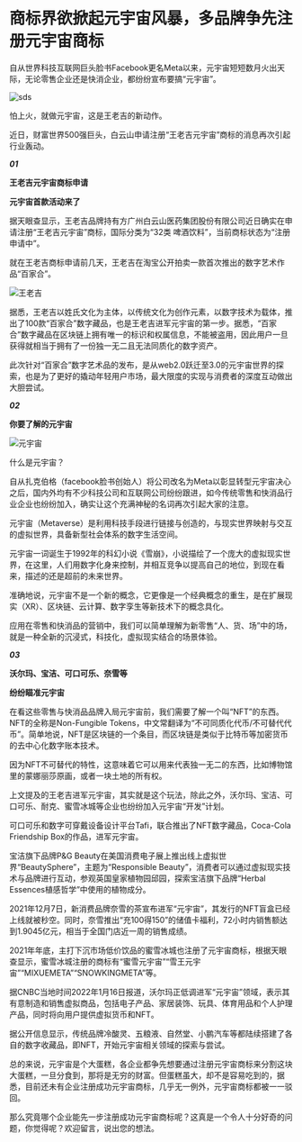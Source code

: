 # 商标界欲掀起元宇宙风暴，多品牌争先注册元宇宙商标

自从世界科技互联网巨头脸书Facebook更名Meta以来，元宇宙短短数月火出天际，无论零售企业还是快消企业，都纷纷宣布要搞“元宇宙”。

![sds](C:\Users\admin\Desktop\微信截图_20220624171822.jpg)



怕上火，就做元宇宙，这是王老吉的新动作。

近日，财富世界500强巨头，白云山申请注册“王老吉元宇宙”商标的消息再次引起行业轰动。

***01***

**王老吉元宇宙商标申请**

**元宇宙首款活动来了**

据天眼查显示，王老吉品牌持有方广州白云山医药集团股份有限公司近日确实在申请注册“王老吉元宇宙”商标，国际分类为“32类 啤酒饮料”，当前商标状态为“注册申请中”。



就在王老吉商标申请前几天，王老吉在淘宝公开拍卖一款首次推出的数字艺术作品“百家合”。

![王老吉](C:\Users\admin\Desktop\微信截图_20220624172045.jpg)



据悉，王老吉以姓氏文化为主体，以传统文化为创作元素，以数字技术为载体，推出了100款“百家合”数字藏品，也是王老吉进军元宇宙的第一步。据悉，“百家合”数字藏品在区块链上拥有唯一的标识和权属信息，不能被盗用，因此用户一旦获得就相当于拥有了一份独一无二且无法同质化的数字资产。

此次针对“百家合”数字艺术品的发布，是从web2.0跃迁至3.0的元宇宙世界的探索，也是为了更好的撬动年轻用户市场，最大限度的实现与消费者的深度互动做出大胆尝试。

***02***

**你要了解的元宇宙**

![元宇宙](C:\Users\admin\Desktop\微信截图_20220624172112.jpg)



什么是元宇宙？

自从扎克伯格（facebook脸书创始人）将公司改名为Meta以彰显转型元宇宙决心之后，国内外均有不少科技公司和互联网公司纷纷跟进，如今传统零售和快消品行业企业也纷纷加入，确实让这个充满神秘的名词再次引起大家的注意。

元宇宙（Metaverse）是利用科技手段进行链接与创造的，与现实世界映射与交互的虚拟世界，具备新型社会体系的数字生活空间。

元宇宙一词诞生于1992年的科幻小说《雪崩》，小说描绘了一个庞大的虚拟现实世界，在这里，人们用数字化身来控制，并相互竞争以提高自己的地位，到现在看来，描述的还是超前的未来世界。

准确地说，元宇宙不是一个新的概念，它更像是一个经典概念的重生，是在扩展现实（XR）、区块链、云计算、数字孪生等新技术下的概念具化。

应用在零售和快消品的营销中，我们可以简单理解为新零售“人、货、场”中的场，就是一种全新的沉浸式，科技化，虚拟现实结合的场景体验。

***03***

**沃尔玛、宝洁、可口可乐、奈雪等**

**纷纷瞄准元宇宙**

在看这些零售与快消品品牌入局元宇宙前，我们需要了解一个叫“NFT”的东西。NFT的全称是Non-Fungible Tokens，中文常翻译为“不可同质化代币/不可替代代币”。简单地说，NFT是区块链的一个条目，而区块链是类似于比特币等加密货币的去中心化数字账本技术。

 

因为NFT不可替代的特性，这意味着它可以用来代表独一无二的东西，比如博物馆里的蒙娜丽莎原画，或者一块土地的所有权。

上文提及的王老吉进军元宇宙，其实就是这个玩法，除此之外，沃尔玛、宝洁、可口可乐、耐克、蜜雪冰城等企业也纷纷加入元宇宙“开发”计划。

可口可乐和数字可穿戴设备设计平台Tafi，联合推出了NFT数字藏品，Coca-Cola Friendship Box的作品，进军元宇宙。

宝洁旗下品牌P&G Beauty在美国消费电子展上推出线上虚拟世界“BeautySphere”，主题为“Responsible Beauty”，消费者可以通过虚拟现实技术与品牌进行互动，参观英国皇家植物园邱园，探索宝洁旗下品牌“Herbal Essences植感哲学”中使用的植物成分。

2021年12月7日，新消费品牌奈雪的茶宣布进军“元宇宙”，其发行的NFT盲盒已经上线就被秒空。同时，奈雪推出“充100得150”的储值卡福利，72小时内销售额达到1.9045亿元，相当于全国门店近一周的销售成绩。

2021年年底，主打下沉市场低价饮品的蜜雪冰城也注册了元宇宙商标，根据天眼查显示，蜜雪冰城注册的商标有“蜜雪元宇宙”“雪王元宇宙”“MIXUEMETA”“SNOWKINGMETA”等。

据CNBC当地时间2022年1月16日报道，沃尔玛正低调进军“元宇宙”领域，表示其有意制造和销售虚拟商品，包括电子产品、家居装饰、玩具、体育用品和个人护理产品，同时将向用户提供虚拟货币和NFT。

据公开信息显示，传统品牌冷酸灵、五粮液、自然堂、小鹏汽车等都陆续搭建了各自的数字收藏品，即NFT，开始元宇宙相关领域的探索与尝试。

总的来说，元宇宙是个大蛋糕，各企业都争先想要通过注册元宇宙商标来分割这块大蛋糕，一旦分食到，那将是无穷的财富。但蛋糕虽大，却不是容易吃到的，据悉，目前还未有企业注册成功元宇宙商标，几乎无一例外，元宇宙商标都被一一驳回。

那么究竟哪个企业能先一步注册成功元宇宙商标呢？这真是一个令人十分好奇的问题，你觉得呢？欢迎留言，说出您的想法。

